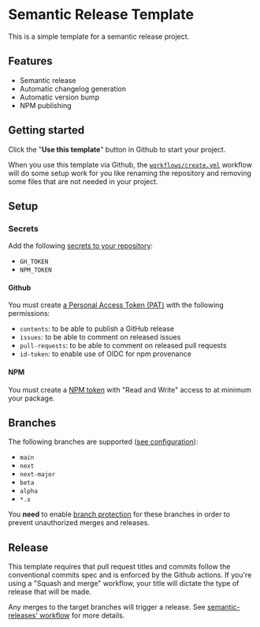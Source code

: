 # Semantic Release Template

This is a simple template for a semantic release project.

## Features

- Semantic release
- Automatic changelog generation
- Automatic version bump
- NPM publishing

## Getting started

Click the "**Use this template**" button in Github to start your project.

When you use this template via Github, the [`workflows/create.yml`](.github/workflows/create.yml) workflow will do some setup work for you like renaming the repository and removing some files that are not needed in your project.

## Setup

### Secrets

Add the following [secrets to your repository](https://docs.github.com/en/actions/security-for-github-actions/security-guides/using-secrets-in-github-actions#creating-secrets-for-a-repository):

- `GH_TOKEN`
- `NPM_TOKEN`

#### Github

You must create [a Personal Access Token (PAT)](https://docs.github.com/en/authentication/keeping-your-account-and-data-secure/managing-your-personal-access-tokens#creating-a-fine-grained-personal-access-token) with the following permissions:

- `contents`: to be able to publish a GitHub release
- `issues`: to be able to comment on released issues
- `pull-requests`: to be able to comment on released pull requests
- `id-token`: to enable use of OIDC for npm provenance

#### NPM

You must create a [NPM token](https://docs.npmjs.com/about-access-tokens#about-granular-access-tokens) with "Read and Write" access to at minimum your package.

## Branches

The following branches are supported ([see configuration](https://semantic-release.gitbook.io/semantic-release/usage/configuration#branches)):

- `main`
- `next`
- `next-major`
- `beta`
- `alpha`
- `*.x`

You **need** to enable [branch protection](https://docs.github.com/en/repositories/configuring-branches-and-merges-in-your-repository/managing-protected-branches/about-protected-branches) for these branches in order to prevent unauthorized merges and releases.

## Release

This template requires that pull request titles and commits follow the conventional commits spec and is enforced by the Github actions. If you're using a "Squash and merge" workflow, your title will dictate the type of release that will be made.

Any merges to the target branches will trigger a release. See [semantic-releases' workflow](https://semantic-release.gitbook.io/semantic-release/recipes/release-workflow) for more details.

